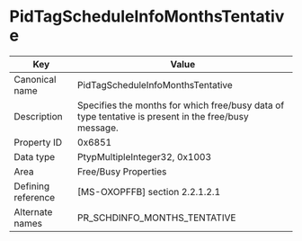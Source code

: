 # PidTagScheduleInfoMonthsTentative

| Key | Value |
|---|---|
| Canonical name | PidTagScheduleInfoMonthsTentative |
| Description | Specifies the months for which free/busy data of type tentative is present in the free/busy message. |
| Property ID | 0x6851 |
| Data type | PtypMultipleInteger32, 0x1003 |
| Area | Free/Busy Properties |
| Defining reference | [MS-OXOPFFB] section 2.2.1.2.1 |
| Alternate names | PR_SCHDINFO_MONTHS_TENTATIVE |
